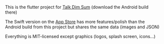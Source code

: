 This is the flutter project for [Talk Dim Sum](http://talkdimsum.com) (download the Android build there)

The Swift version on the [App Store](https://apps.apple.com/us/app/talk-dim-sum/id953929066) has more features/polish than the Android build from this project but shares the same data (images and JSON)

Everything is MIT-licensed except graphics (logos, splash screen, icons...)

